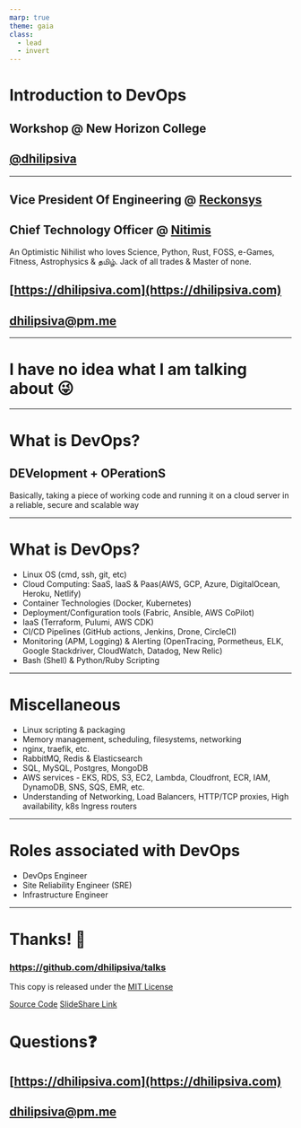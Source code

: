 ```yaml
---
marp: true
theme: gaia
class:
  - lead
  - invert
---
```


# Introduction to DevOps

## Workshop @ New Horizon College 

## [@dhilipsiva](https://github.com/dhilipsiva)

---

## Vice President Of Engineering @ [Reckonsys](https://www.reckonsys.com/)

## Chief Technology Officer @ [Nitimis](https://nitimis.com/)

An Optimistic Nihilist who loves Science, Python, Rust, FOSS, e-Games, Fitness, Astrophysics & தமிழ்.  Jack of all trades & Master of none.

## [https://dhilipsiva.com](https://dhilipsiva.com)

## [dhilipsiva@pm.me](mailto:dhilipsiva@pm.me)

---

# I have no idea what I am talking about :stuck_out_tongue_winking_eye:

---

# What is DevOps?

## DEVelopment + OPerationS

Basically, taking a piece of working code and running it on a cloud server in a reliable, secure and scalable way 

---

# What is DevOps? 

* Linux OS (cmd, ssh, git, etc)
* Cloud Computing: SaaS, IaaS & Paas(AWS, GCP, Azure, DigitalOcean, Heroku, Netlify)
* Container Technologies (Docker, Kubernetes)
* Deployment/Configuration tools (Fabric, Ansible, AWS CoPilot)
* IaaS (Terraform, Pulumi, AWS CDK)
* CI/CD Pipelines (GitHub actions, Jenkins, Drone, CircleCI)
* Monitoring (APM, Logging) & Alerting (OpenTracing, Pormetheus, ELK, Google Stackdriver, CloudWatch, Datadog, New Relic)
* Bash (Shell) & Python/Ruby Scripting

---

# Miscellaneous 

* Linux scripting & packaging
* Memory management, scheduling, filesystems, networking
* nginx, traefik, etc.
* RabbitMQ, Redis & Elasticsearch
* SQL, MySQL, Postgres, MongoDB
* AWS services - EKS, RDS, S3, EC2, Lambda, Cloudfront, ECR, IAM, DynamoDB, SNS, SQS, EMR, etc.
* Understanding of Networking, Load Balancers, HTTP/TCP proxies, High availability, k8s Ingress routers

---

# Roles associated with DevOps

* DevOps Engineer
* Site Reliability Engineer (SRE)
* Infrastructure Engineer

---

# Thanks! :pray:

### https://github.com/dhilipsiva/talks

This copy is released under the [MIT License](https://github.com/dhilipsiva/talks/blob/master/LICENSE)

[Source Code](https://github.com/dhilipsiva/talks/blob/master/2022-07-04-%3CNew-Horizon-College%3E-%3CIntroduction-To-Devops%3E-%3CWorkshop%3E.md)
[SlideShare Link](https://www.slideshare.net/dhilipsiva)

# Questions:question:

## [https://dhilipsiva.com](https://dhilipsiva.com)

## [dhilipsiva@pm.me](mailto:dhilipsiva@pm.me)
